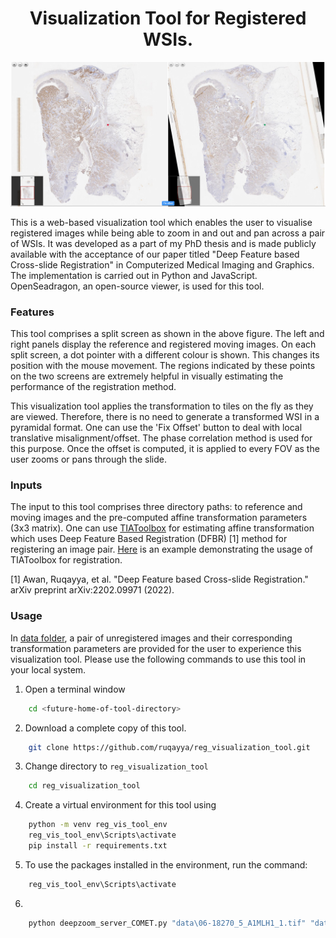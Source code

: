 <h1 align="center">Visualization Tool for Registered WSIs.</h1>
<p align="center">
  <img src="https://github.com/ruqayya/reg_visualization_tool/blob/main/doc/interface_snapshot.png">
</p>

This is a web-based visualization tool which enables the user to visualise registered images while being able to zoom in and out and pan across a pair of WSIs. It was developed as a part of my PhD thesis and is made publicly available with the acceptance of our paper titled "Deep Feature based Cross-slide Registration" in Computerized Medical Imaging and Graphics. The implementation is carried out in Python and JavaScript. OpenSeadragon, an open-source viewer, is used for this tool.

### Features

This tool comprises a split screen as shown in the above figure. The left and right panels display the reference and registered moving images. On each split screen, a dot pointer with a different colour is shown. This changes its position with the mouse movement. The regions indicated by these points on the two screens are extremely helpful in visually estimating the performance of the registration method. 

This visualization tool applies the transformation to tiles on the fly as they are viewed. Therefore, there is no need to generate a transformed WSI in a pyramidal format. One can use the 'Fix Offset' button to deal with local translative misalignment/offset. The phase correlation method is used for this purpose. Once the offset is computed, it is applied to every FOV as the user zooms or pans through the slide.

### Inputs

The input to this tool comprises three directory paths: to reference and moving images and the pre-computed affine transformation parameters (3x3 matrix). One can use [TIAToolbox]() for estimating affine transformation which uses Deep Feature Based Registration (DFBR) [1] method for registering an image pair. [Here](https://tia-toolbox.readthedocs.io/en/latest/_notebooks/jnb/10-wsi-registration.html) is an example demonstrating the usage of TIAToolbox for registration. 

[1] Awan, Ruqayya, et al. "Deep Feature based Cross-slide Registration." arXiv preprint arXiv:2202.09971 (2022).


### Usage

In [data folder](https://github.com/ruqayya/reg_visualization_tool/tree/main/data), a pair of unregistered images and their corresponding transformation parameters are provided for the user to experience this visualization tool. Please use the following commands to use this tool in your local system.

1. Open a terminal window<br/>

```sh
    cd <future-home-of-tool-directory>
```

2. Download a complete copy of this tool.

```sh
    git clone https://github.com/ruqayya/reg_visualization_tool.git
```

3. Change directory to `reg_visualization_tool`

```sh
    cd reg_visualization_tool
```

4. Create a virtual environment for this tool using

```sh
    python -m venv reg_vis_tool_env
    reg_vis_tool_env\Scripts\activate
    pip install -r requirements.txt
```
5. To use the packages installed in the environment, run the command:

```sh
    reg_vis_tool_env\Scripts\activate 
```
6. 
```sh
    python deepzoom_server_COMET.py "data\06-18270_5_A1MLH1_1.tif" "data\06-18270_5_A1MSH2_1.tif" "data\transform_matrix.npy"
```
